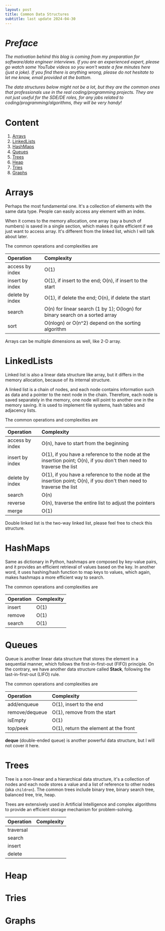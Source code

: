 ```yaml
---
layout: post
title: Common Data Structures
subtitle: last update 2024-04-30
---
```


# _Preface_

_The motivation behind this blog is coming from my preparation for software/data engineer interviews. If you are an experienced expert, please go watch some YouTube videos so you won't waste a few minutes here (just a joke). If you find there is anything wrong, please do not hesitate to let me know, email provided at the bottom._

_The data structures below might not be a lot, but they are the common ones that professionals use in the real coding/programming projects. They are not just useful for the SDE/DE roles, for any jobs related to coding/programming/algorithms, they will be very handy!_

# Content

1. [Arrays](#arrays)
2. [LinkedLists](#linkedlists)
3. [HashMaps](#hashmaps)
4. [Queues](#queues)
5. [Trees](#trees)
6. [Heap](#heap)
7. [Tries](#tries)
8. [Graphs](#graphs)


# Arrays

Perhaps the most fundamental one. It's a collection of elements with the same data type. People can easily access any element with an index.

When it comes to the memory allocation, one array (say a bunch of numbers) is saved in a single section, which makes it quite efficient if we just want to access array. It's different from the linked list, which I will talk about later.

The common operations and complexities are

|Operation |Complexity |
| :------ | :------ |
| access by index | O(1)|
| insert by index | O(1), if insert to the end; O(n), if insert to the start |
| delete by index | O(1), if delete the end; O(n), if delete the start |
| search | O(n) for linear search (1 by 1); O(logn) for binary search on a sorted array |
| sort | O(nlogn) or O(n^2) depend on the sorting algorithm |

Arrays can be multiple dimensions as well, like 2-D array.


# LinkedLists

Linked list is also a linear data structure like array, but it differs in the memory allocation, because of its internal structure. 

A linked list is a chain of nodes, and each node contains information such as data and a pointer to the next node in the chain. Therefore, each node is saved separately in the memory, one node will point to another one in the memory saving. It is used to implement file systems, hash tables and adjacency lists.

The common operations and complexities are

|Operation |Complexity |
| :------ | :------ |
| access by index | O(n), have to start from the beginning|
| insert by index | O(1), if you have a reference to the node at the insertion point; O(n), if you don't then need to traverse the list |
| delete by index | O(1), if you have a reference to the node at the insertion point; O(n), if you don't then need to traverse the list |
| search | O(n)|
| reverse | O(n), traverse the entire list to adjust the pointers |
| merge | O(1) |

Double linked list is the two-way linked list, please feel free to check this structure.

# HashMaps

Same as dictionary in Python, hashmaps are composed by key-value pairs, and it provides an efficient retrieval of values based on the key. In another word, it uses hashing/hash function to map keys to values, which again, makes hashmaps a more efficient way to search. 

The common operations and complexities are

|Operation |Complexity |
| :------ | :------ |
| insert | O(1)|
| remove | O(1)|
| search | O(1)|


# Queues

Queue is another linear data structure that stores the element in a sequential manner, which follows the first-in-first-out (FIFO) principle. On the contrary, we have another data structure called **Stack**, following the last-in-first-out (LIFO) rule. 

The common operations and complexities are

|Operation |Complexity |
| :------ | :------ |
| add/enqueue | O(1), insert to the end|
| remove/dequeue | O(1), remove from the start|
| isEmpty | O(1)|
| top/peek | O(1), return the element at the front|

**deque** (double-ended queue) is another powerful data structure, but I will not cover it here. 

# Trees

Tree is a non-linear and a hierarchical data structure, it's a collection of nodes and each node stores a value and a list of reference to other nodes (aka `children`). The common trees include binary tree, binary search tree, balanced tree, trie, heap. 

Trees are extensively used in Artificial Intelligence and complex algorithms to provide an efficient storage mechanism for problem-solving.

|Operation |Complexity |
| :------ | :------ |
| traversal | |
| search | |
| insert | |
| delete | |


# Heap

# Tries

# Graphs
